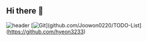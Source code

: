 ## Hi there 👋

<!--
**hyeon3233/hyeon3233** is a ✨ _special_ ✨ repository because its `README.md` (this file) appears on your GitHub profile.

Here are some ideas to get you started:

- 🔭 I’m currently working on ...
- 🌱 I’m currently learning ...
- 👯 I’m looking to collaborate on ...
- 🤔 I’m looking for help with ...
- 💬 Ask me about ...
- 📫 How to reach me: ...
- 😄 Pronouns: ...
- ⚡ Fun fact: ...
-->
![header](https://capsule-render.vercel.app/api?type=Venom&color=auto&height=300&section=header&text=Hyeon%20IT&fontSize=70)
[![Git](https://img.shields.io/badge/JavaScript-F7DF1E?style=flat-square&logo=git&logoColor=#F05032)](github.com/Joowon0220/TODO-List](https://github.com/hyeon3233)
